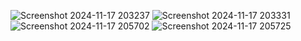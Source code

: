 ![Screenshot 2024-11-17 203237](https://github.com/user-attachments/assets/94306b5a-fb9b-4f0a-b711-2609a3658799)
![Screenshot 2024-11-17 203331](https://github.com/user-attachments/assets/ad0b9617-12f2-4b03-896e-a2d7f37f4e6c)
![Screenshot 2024-11-17 205702](https://github.com/user-attachments/assets/4c271153-e6a6-4fd6-ac5a-a927731fa9e6)
![Screenshot 2024-11-17 205725](https://github.com/user-attachments/assets/e8139258-af01-4b26-b328-766e031140d3)


